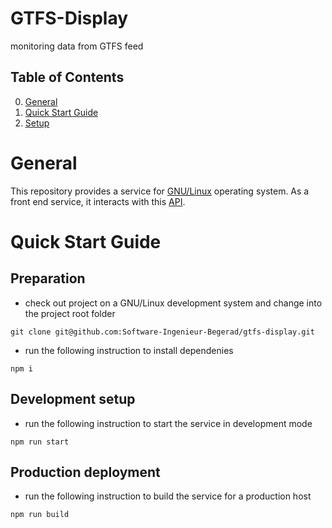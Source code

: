 # GTFS-Display

monitoring data from GTFS feed

## Table of Contents
0. [General](#General)
1. [Quick Start Guide](#Quick-Start-Guide)
2. [Setup](doc/setup.md)

# General

This repository provides a service for
[GNU/Linux](https://www.gnu.org/gnu/linux-and-gnu.en.html)
operating system.
As a front end service,
it interacts with this
[API](https://github.com/Software-Ingenieur-Begerad/postgres-gtfs-rest-api).

# Quick Start Guide

## Preparation

* check out project on a GNU/Linux development system and change into the project root folder
```
git clone git@github.com:Software-Ingenieur-Begerad/gtfs-display.git
```

* run the following instruction to install dependenies
```
npm i
```

## Development setup

* run the following instruction to start the service in development mode
```
npm run start

```

## Production deployment

* run the following instruction to build the service for a production host
```
npm run build
```
